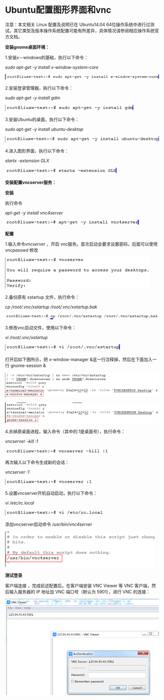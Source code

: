 # Ubuntu配置图形界面和vnc

注意：本文相关 Linux 配置及说明已在 Ubuntu14.04 64位操作系统中进行过测试。其它类型及版本操作系统配置可能有所差异，具体情况请参阅相应操作系统官方文档。



**安装gnome桌面环境：**

1.安装x－windows的基础，执行以下命令：

*sudo apt-get -y install x-window-system-core*

![](https://github.com/jdcloudcom/cn/blob/edit/image/Elastic-Compute/Virtual-Machine/Linux/Ubuntu%E9%85%8D%E7%BD%AE%E5%9B%BE%E5%BD%A2%E7%95%8C%E9%9D%A2%E5%92%8Cvnc01.png)

2.安装登录管理器，执行以下命令：

*sudo apt-get -y install  gdm*

![](https://github.com/jdcloudcom/cn/blob/edit/image/Elastic-Compute/Virtual-Machine/Linux/Ubuntu%E9%85%8D%E7%BD%AE%E5%9B%BE%E5%BD%A2%E7%95%8C%E9%9D%A2%E5%92%8Cvnc02.png)

3.安装Ubuntu的桌面，执行以下命令：

*sudo apt-get -y install  ubuntu-desktop*

![](https://github.com/jdcloudcom/cn/blob/edit/image/Elastic-Compute/Virtual-Machine/Linux/Ubuntu%E9%85%8D%E7%BD%AE%E5%9B%BE%E5%BD%A2%E7%95%8C%E9%9D%A2%E5%92%8Cvnc03.png)

4.进入图形界面，执行以下命令：

*startx -extension GLX*

![](https://github.com/jdcloudcom/cn/blob/edit/image/Elastic-Compute/Virtual-Machine/Linux/Ubuntu%E9%85%8D%E7%BD%AE%E5%9B%BE%E5%BD%A2%E7%95%8C%E9%9D%A2%E5%92%8Cvnc04.png)

**安装配置vncserver服务：**

**安装**

执行命令

*apt-get -y install vnc4server*

![](https://github.com/jdcloudcom/cn/blob/edit/image/Elastic-Compute/Virtual-Machine/Linux/Ubuntu%E9%85%8D%E7%BD%AE%E5%9B%BE%E5%BD%A2%E7%95%8C%E9%9D%A2%E5%92%8Cvnc05.png)

**配置**

1.输入命令*vncserver* ，开启 vnc服务。首次启动会要求设置密码，后面可以使用 *vncpasswd* 修改

![](https://github.com/jdcloudcom/cn/blob/edit/image/Elastic-Compute/Virtual-Machine/Linux/Ubuntu%E9%85%8D%E7%BD%AE%E5%9B%BE%E5%BD%A2%E7%95%8C%E9%9D%A2%E5%92%8Cvnc06.png)

2.备份原有 xstartup 文件，执行命令：

*cp /root/.vnc/xstartup /root/.vnc/xstartup.bak*

![](https://github.com/jdcloudcom/cn/blob/edit/image/Elastic-Compute/Virtual-Machine/Linux/Ubuntu%E9%85%8D%E7%BD%AE%E5%9B%BE%E5%BD%A2%E7%95%8C%E9%9D%A2%E5%92%8Cvnc07.png)

3.修改vnc启动文件，使用以下命令：

*vi /root/.vnc/xstartup*

![](https://github.com/jdcloudcom/cn/blob/edit/image/Elastic-Compute/Virtual-Machine/Linux/Ubuntu%E9%85%8D%E7%BD%AE%E5%9B%BE%E5%BD%A2%E7%95%8C%E9%9D%A2%E5%92%8Cvnc08.png)

打开后如下图所示，把 x-window-manager &这一行注释掉，然后在下面加入一行 gnome-session &

![](https://github.com/jdcloudcom/cn/blob/edit/image/Elastic-Compute/Virtual-Machine/Linux/Ubuntu%E9%85%8D%E7%BD%AE%E5%9B%BE%E5%BD%A2%E7%95%8C%E9%9D%A2%E5%92%8Cvnc09.png)

![](https://github.com/jdcloudcom/cn/blob/edit/image/Elastic-Compute/Virtual-Machine/Linux/Ubuntu%E9%85%8D%E7%BD%AE%E5%9B%BE%E5%BD%A2%E7%95%8C%E9%9D%A2%E5%92%8Cvnc10.png)

4.杀掉原桌面进程，输入命令（其中的:1是桌面号），执行命令：

*vncserver -kill :1*

![](https://github.com/jdcloudcom/cn/blob/edit/image/Elastic-Compute/Virtual-Machine/Linux/Ubuntu%E9%85%8D%E7%BD%AE%E5%9B%BE%E5%BD%A2%E7%95%8C%E9%9D%A2%E5%92%8Cvnc11.png)

再次输入以下命令生成新的会话：

*vncserver :1*

![](https://github.com/jdcloudcom/cn/blob/edit/image/Elastic-Compute/Virtual-Machine/Linux/Ubuntu%E9%85%8D%E7%BD%AE%E5%9B%BE%E5%BD%A2%E7%95%8C%E9%9D%A2%E5%92%8Cvnc12.png)

5.设置vncserver开机自动启动，执行以下命令：

*vi /etc/rc.local*

![](https://github.com/jdcloudcom/cn/blob/edit/image/Elastic-Compute/Virtual-Machine/Linux/Ubuntu%E9%85%8D%E7%BD%AE%E5%9B%BE%E5%BD%A2%E7%95%8C%E9%9D%A2%E5%92%8Cvnc13.png)

添加vncserver启动命令 */usr/bin/vnc4server*

![](https://github.com/jdcloudcom/cn/blob/edit/image/Elastic-Compute/Virtual-Machine/Linux/Ubuntu%E9%85%8D%E7%BD%AE%E5%9B%BE%E5%BD%A2%E7%95%8C%E9%9D%A2%E5%92%8Cvnc14.png)

**测试登录**

客户端连接 ，完成前述配置后，在客户端安装 VNC Viewer 等 VNC 客户端，然后输入服务器的 IP 地址加 VNC 端口号（默认为 5901），进行 VNC 的连接：

![](https://github.com/jdcloudcom/cn/blob/edit/image/Elastic-Compute/Virtual-Machine/Linux/Ubuntu%E9%85%8D%E7%BD%AE%E5%9B%BE%E5%BD%A2%E7%95%8C%E9%9D%A2%E5%92%8Cvnc15.png)
